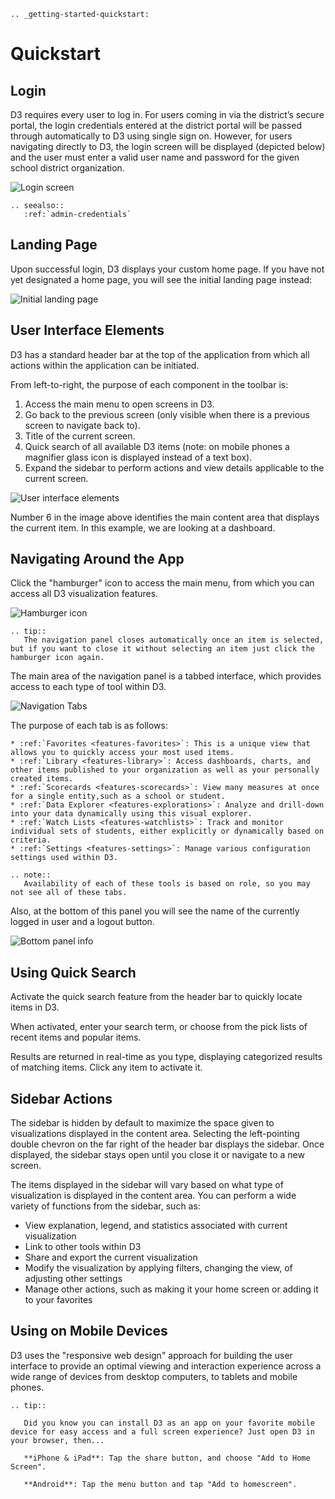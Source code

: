 ```eval_rst
.. _getting-started-quickstart:
```

# Quickstart

## Login

D3 requires every user to log in. For users coming in via the district’s secure portal, the login credentials entered at the district portal 
will be passed through automatically to D3 using single sign on. However, for users navigating directly to D3, the login screen will be 
displayed (depicted below) and the user must enter a valid user name and password for the given school district organization. 

![Login screen](img/login.png)

```eval_rst
.. seealso:: 
   :ref:`admin-credentials`
```

## Landing Page

Upon successful login, D3 displays your custom home page. If you have not yet designated a home page, you will see the initial landing page instead:

![Initial landing page](img/initial-landing.png)

## User Interface Elements

D3 has a standard header bar at the top of the application from which all actions within the application can be initiated.

From left-to-right, the purpose of each component in the toolbar is:

1. Access the main menu to open screens in D3.
2. Go back to the previous screen (only visible when there is a previous screen to navigate back to).
3. Title of the current screen.
4. Quick search of all available D3 items (note: on mobile phones a magnifier glass icon is displayed instead of a text box).
5. Expand the sidebar to perform actions and view details applicable to the current screen.

![User interface elements](img/ui-elements.png)

Number 6 in the image above identifies the main content area that displays the current item. In this example, we are looking at a dashboard.

## Navigating Around the App

Click the "hamburger" icon to access the main menu, from which you can access all D3 visualization features.

![Hamburger icon](img/navigating-hamburger.png)

```eval_rst
.. tip::
   The navigation panel closes automatically once an item is selected, but if you want to close it without selecting an item just click the hamburger icon again.
```

The main area of the navigation panel is a tabbed interface, which provides access to each type of tool within D3. 

![Navigation Tabs](img/navigating-tabs.png)

The purpose of each tab is as follows:

```eval_rst
* :ref:`Favorites <features-favorites>`: This is a unique view that allows you to quickly access your most used items.
* :ref:`Library <features-library>`: Access dashboards, charts, and other items published to your organization as well as your personally created items.
* :ref:`Scorecards <features-scorecards>`: View many measures at once for a single entity,such as a school or student.
* :ref:`Data Explorer <features-explorations>`: Analyze and drill-down into your data dynamically using this visual explorer.
* :ref:`Watch Lists <features-watchlists>`: Track and monitor individual sets of students, either explicitly or dynamically based on criteria.
* :ref:`Settings <features-settings>`: Manage various configuration settings used within D3.
```

```eval_rst
.. note::
   Availability of each of these tools is based on role, so you may not see all of these tabs.
```

Also, at the bottom of this panel you will see the name of the currently logged in user and a logout button.

![Bottom panel info](img/navigating-footer.png)

## Using Quick Search

Activate the quick search feature from the header bar to quickly locate items in D3.

When activated, enter your search term, or choose from the pick lists of recent items and popular items.

Results are returned in real-time as you type, displaying categorized results of matching items. Click any item to activate it.

## Sidebar Actions

The sidebar is hidden by default to maximize the space given to visualizations displayed in the content area. Selecting the left-pointing double chevron on the far right of the header bar displays the sidebar. Once displayed, the sidebar stays open until you close it or navigate to a new screen.

The items displayed in the sidebar will vary based on what type of visualization is displayed in the content area. You can perform a wide variety of functions from the sidebar, such as:
 
* View explanation, legend, and statistics associated with current visualization
* Link to other tools within D3
* Share and export the current visualization
* Modify the visualization by applying filters, changing the view, of adjusting other settings
* Manage other actions, such as making it your home screen or adding it to your favorites

## Using on Mobile Devices

D3 uses the "responsive web design" approach for building the user interface to provide an optimal viewing and interaction experience across a wide range of devices from desktop computers, to tablets and mobile phones.

```eval_rst
.. tip::

   Did you know you can install D3 as an app on your favorite mobile device for easy access and a full screen experience? Just open D3 in your browser, then...

   **iPhone & iPad**: Tap the share button, and choose "Add to Home Screen".

   **Android**: Tap the menu button and tap "Add to homescreen".
```